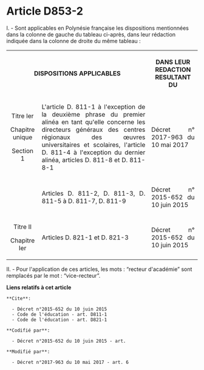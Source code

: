 # Article D853-2

I. - Sont applicables en Polynésie française les dispositions mentionnées dans la colonne de gauche du tableau ci-après, dans
leur rédaction indiquée dans la colonne de droite du même tableau :

<table>
  <tbody>
    <tr>
      <th colspan="2">

DISPOSITIONS APPLICABLES</th>
      <th>

DANS LEUR REDACTION RESULTANT DU</th>
    </tr>
    <tr>
      <td align="center">

Titre Ier

Chapitre unique

Section 1</td>
      <td align="justify">

L'article D. 811-1 à l'exception de la deuxième phrase du premier alinéa en tant qu'elle concerne les directeurs généraux des
centres régionaux des œuvres universitaires et scolaires, l'article D. 811-4 à l'exception du dernier alinéa, articles D.
811-8 et D. 811-8-1</td>
      <td align="justify">

Décret n° 2017-963 du 10 mai 2017</td>
    </tr>
    <tr>
      <td align="center">
      </td><td align="justify">

Articles D. 811-2, D. 811-3, D. 811-5 à D. 811-7, D. 811-9</td>
      <td align="justify">

Décret n° 2015-652 du 10 juin 2015</td>
    </tr>
    <tr>
      <td align="center">

Titre II

Chapitre Ier</td>
      <td align="justify">

Articles D. 821-1 et D. 821-3</td>
      <td align="justify">

Décret n° 2015-652 du 10 juin 2015</td>
    </tr>
  </tbody>
</table>

II. - Pour l'application de ces articles, les mots : “recteur d'académie” sont remplacés par le mot : “vice-recteur”.

**Liens relatifs à cet article**

	**Cite**:

	  - Décret n°2015-652 du 10 juin 2015
	  - Code de l'éducation - art. D811-1
	  - Code de l'éducation - art. D821-1

	**Codifié par**:

	  - Décret n°2015-652 du 10 juin 2015 - art.

	**Modifié par**:

	  - Décret n°2017-963 du 10 mai 2017 - art. 6
